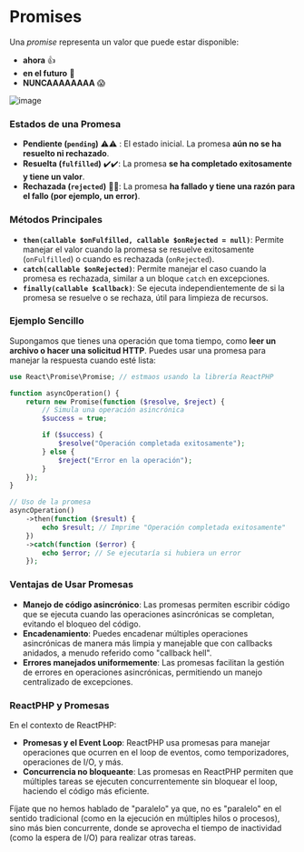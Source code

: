 
# Promises

Una *promise* representa un valor que puede estar disponible:
- __ahora__ 👍
- __en el futuro__ 🔮
- __NUNCAAAAAAAA__ 😱

![image](https://github.com/user-attachments/assets/ba97d5c8-946c-447c-b771-40753ba4689c)

### Estados de una Promesa

   - **Pendiente (`pending`)** ⚠️⚠️ : El estado inicial. La promesa __aún no se ha resuelto ni rechazado__.
   - **Resuelta (`fulfilled`)** ✔️✔️: La promesa __se ha completado exitosamente y tiene un valor__.
   - **Rechazada (`rejected`)** 🛑🛑: La promesa __ha fallado y tiene una razón para el fallo (por ejemplo, un error)__.

### Métodos Principales
   - **`then(callable $onFulfilled, callable $onRejected = null)`**: Permite manejar el valor cuando la promesa se resuelve exitosamente (`onFulfilled`) o cuando es rechazada (`onRejected`).
   - **`catch(callable $onRejected)`**: Permite manejar el caso cuando la promesa es rechazada, similar a un bloque `catch` en excepciones.
   - **`finally(callable $callback)`**: Se ejecuta independientemente de si la promesa se resuelve o se rechaza, útil para limpieza de recursos.

### Ejemplo Sencillo

Supongamos que tienes una operación que toma tiempo, como __leer un archivo o hacer una solicitud HTTP__. Puedes usar una promesa para manejar la respuesta cuando esté lista:

```php
use React\Promise\Promise; // estmaos usando la librería ReactPHP

function asyncOperation() {
    return new Promise(function ($resolve, $reject) {
        // Simula una operación asincrónica
        $success = true;

        if ($success) {
            $resolve("Operación completada exitosamente");
        } else {
            $reject("Error en la operación");
        }
    });
}

// Uso de la promesa
asyncOperation()
    ->then(function ($result) {
        echo $result; // Imprime "Operación completada exitosamente"
    })
    ->catch(function ($error) {
        echo $error; // Se ejecutaría si hubiera un error
    });
```

### Ventajas de Usar Promesas
- **Manejo de código asincrónico**: Las promesas permiten escribir código que se ejecuta cuando las operaciones asincrónicas se completan, evitando el bloqueo del código.
- **Encadenamiento**: Puedes encadenar múltiples operaciones asincrónicas de manera más limpia y manejable que con callbacks anidados, a menudo referido como "callback hell".
- **Errores manejados uniformemente**: Las promesas facilitan la gestión de errores en operaciones asincrónicas, permitiendo un manejo centralizado de excepciones.

### ReactPHP y Promesas

En el contexto de ReactPHP:
- **Promesas y el Event Loop**: ReactPHP usa promesas para manejar operaciones que ocurren en el loop de eventos, como temporizadores, operaciones de I/O, y más.
- **Concurrencia no bloqueante**: Las promesas en ReactPHP permiten que múltiples tareas se ejecuten concurrentemente sin bloquear el loop, haciendo el código más eficiente.

Fíjate que no hemos hablado de "paralelo" ya que, no es "paralelo" en el sentido tradicional (como en la ejecución en múltiples hilos o procesos), sino más bien concurrente, donde se aprovecha el tiempo de inactividad (como la espera de I/O) para realizar otras tareas.
